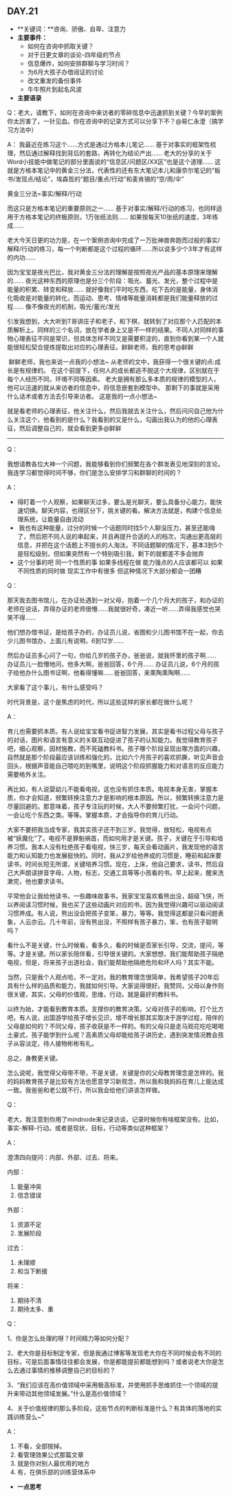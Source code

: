 ## DAY.21
+ **关键词：**咨询、骄傲、自卑、注意力
+ **主要事件：**
    + 如何在咨询中抓取关键？
    + 对于日更文章的谈论-四年级的节点
    + 信息爆炸，如何安排群聊与学习时间？
    + 为6月大孩子办借阅证的讨论
    + 改文重发的备份事件
    + 牛牛照片到起名风波
+ **主要语录**

Q：老大，请教下，如何在咨询中来访者的零碎信息中迅速抓到关键？今早的案例你太厉害了，一针见血。你在咨询中的记录方式可以分享下不？@易仁永澄（搞学习方法中） 

A：
我最近在练习这个……方式是通过方格本儿笔记……
基于对事实的框架性梳理，然后通过解释找到背后的套路，再转化为结论产出……
老大的分享的关于Word小技能中做笔记的部分里面说的“信息区/问题区/XX区”也是这个道理……
这就是方格本笔记中的黄金三分法，代表性的还有东大笔记本儿和康奈尔笔记的“板书/发现点/结论”，埃森哲的“题目/重点/行动”和麦肯锡的“空/雨/伞”

黄金三分法=事实/解释/行动

而这只是方格本笔记的重要原则之一……
基于对事实/解释/行动的练习，也同样适用于方格本笔记的终极原则，1万张纸法则……
如果按每天10张纸的速度，3年练成……

老大今天日更的功力是，在一个案例咨询中完成了一万批神兽奔跑而过般的事实/解释/行动的练习，每一个判断都是这个过程的循环……所以说多少个3年才有这样的内功……

因为宝宝是夜光巴比，我对黄金三分法的理解是按照夜光产品的基本原理来理解的……
夜光这种东西的原理也是分三个阶段：吸光、蓄光、发光，整个过程中是能量的积累、转变和释放……
就好像我们平时吃东西，吃下去的是能量，身体消化吸收是对能量的转化，而运动、思考、情绪等能量消耗都是我们能量释放的过程……
像不像夜光的机制，吸光/蓄光/发光

引发我想到，大大听到T哥讲庄子和老子，和下棋，就转到了对应那个人匹配的本质解析上。同样的三个名词，放在学者身上又是不一样的结果。不同人对同样的事物心理表征不同是常识，但具体怎样不同又是需要积淀的，直到你看到某一个人就能很轻松契合提炼提取出对应的心理表征。鲜鲜老师，我的思考@鲜鲜 

 鲜鲜老师，我也来说一点我的小想法~
从老师的文中，我获得一个很关键的点:成长是有规律的。
在这个前提下，任何人的成长都逃不脱这个大规律，区别就在于每个人经历不同，环境不同等因素。
老大是拥有那么多本质的规律的模型的人，他可以迅速的就从来访者的信息中，将信息嵌套到模型中。
那剩下的事就是采用什么话术或者方法去引导来访者。
这是我的一点小想法~

就是看老师的心理表征，他关注什么，然后我就去关注什么，然后问问自己他为什么关注这个，他看到的是什么？我看到的又是什么，勾画出我认为的他的心理表征，然后调整自己的，就会看到更多@鲜鲜 

----------

Q：

我想请教各位大神一个问题，我能够看到你们频繁在各个群发表见地深刻的言论。我连学习都觉得时间不够，你们是怎么安排学习和群聊的时间的？

A：

- 得盯着一个人观察，如果聊天过多，要么是光聊天，要么具备分心能力，能快速切换。聊天内容，也得区分下，挑关键的看。解决方法就是，构建个信息处理系统，让能量自由流动
-  我也有这种能量，过分的时候一个话题同时找5个人聊没压力，甚至还能嗨了，然后把不同人说的串起来，并且再提升合适的人的档次，沟通出更高层的信息，并把在这个话题上不擅长的人淘汰。不同话题聊的情况下，基本3到5个是轻松级别，但如果突然有一个特别吸引我，剩下的就都差不多会抛弃
- 这个分事的吧 同一个性质的事 如果多线程在做 能力强点的人应该都可以 如果不同性质的同时做 现实工作中有很多 但这种情况下大部分都会一团糟

Q：

那天我去图书馆儿，在办证处遇到一对父母，抱着一个几个月大的孩子，和办证的老师在说话，弄得办证的老师很懵……我就很好奇，凑近一听……弄得我感觉也哭笑不得……

他们想办借书证，是给孩子办的，办证员儿说，省图和少儿图书馆不在一起，你去少儿图书馆办，上面儿有说明，6到12岁……

然后办证员多心问了一句，你给几岁的孩子办，爸爸说，就我怀里的孩子啊……
办证员儿一脸懵地问，他多大啊，爸爸回答，6个月……
办证员儿说，6个月的孩子给他办什么图书证啊，他看得懂嘛……爸爸回答，来熏陶熏陶啊……

大家看了这个事儿，有什么感受吗？

时代背景是，这个是焦虑的时代，所以这些这样的家长都在做什么呢？

A：

育儿也需要抓本质。有人说给宝宝看书促进智力发展，其实是看书过程父母与孩子的对话，图片和语言有意义的关联互动促进了孩子的认知能力。我觉得教育孩子吧，细心观察，因材施教，而不死磕教科书。孩子哪个阶段呈现出哪方面的兴趣，自然就是那个阶段最应该训练和强化的，比如六个月孩子的喜欢抓撕，听见声音会回头，根据声音能自己喂吃的到嘴里，说明这个阶段抓握能力和对语言的反应能力需要格外关注。

再比如，有人说婴幼儿不能看电视，这也没有抓住本质。电视本身无害，掌握本质，你才会知道，频繁转换注意力才是影响的根本原因。所以，频繁转换注意力是尽量回避的。那意味着，孩子专注玩的时候，大人不要频繁打扰，一会问个问题，一会让吃个东西之类。等等。掌握本质，才会指导你的育儿行动。

大家不要把我当成专家，我其实孩子还不到三岁。我觉得，放轻松，电视有点被“妖魔化”了。电视不是罪魁祸首，而如何用才是关键。孩子，关键在于引导和培养习惯。我本人没有杜绝孩子看电视，快三岁，每天会看动画片，我发现他的语言能力和认知能力也发展挺快的。同时，我从2岁给他养成的习惯是，睡前和起床要读书，时间长短无所谓，关键培养习惯。现在，上床，他自己要求，读书，然后自己大声朗读拼音字母，人物，标志，交通工具等等小孩看的书。早上起来，醒来洗漱完，他也要求读书。

平常他会让我给他读书，一些趣味故事书，我家宝宝喜欢看熊出没，超级飞侠，所以养阅读习惯时候，我也买了这些动画片对应的书，因为我觉得兴趣可以驱动阅读习惯养成。有人说，熊出没会把孩子变笨，暴力，等等。我觉得这都是只看问题表象，人云亦云。几十年前，没有熊出没，不照样有孩子暴力，笨，也有孩子聪明吗？

看什么不是关键，什么时候看，看多久，看的时候是否家长引导，交流，提问，等等。才是关键。所以家长陪伴看，引导很关键的。大家想想，我们能帮助孩子隔绝电视，但是，将来孩子出道社会，我们能帮助他隔绝危险和坏人吗？其实不能。

当然，只是我个人观点哈，不一定对。我的教育理念很简单，我希望孩子20年后具有什么样的品质和能力，我就如何引导。大家说得很好。我赞同，父母以身作则很关键，其实，父母的价值观，思维，行动，就是最好的教科书。

以终为始，才能看到教育本质。支撑你的教育决策。父母对孩子的影响，打个比方吧，有人说，出国游学给孩子增长见识，增不增长那其实取决于游学过程，陪伴的父母是如何的？不同父母，孩子收获是不一样的。有的父母只是走马观花吃吃喝喝土豪式，孩子能学到什么呢？高素质父母却能给孩子讲历史，遇到突发情况教会孩子从容淡定，待人接物彬彬有礼。

总之，身教更关键。

怎么说呢，我觉得父母带不带，不是关键，关键是你的父母教育理念是怎样的。我的妈妈教育孩子是比较有方法也愿意学习新观念，所以我和我妈妈在育儿上能达成一致。我爸爸和老公就不行，所以我会给他们讲该怎样做。

Q：

老大，我注意到你用了mindnode来记录访谈，记录时候你有啥框架没有。比如，事实-解释-行动。或者是现状，目标，行动等类似这种框架？

A：

澄清四向提问：内部、外部、过去、将来。

内部：
1. 能量冲突
2. 信念错误

外部：
1. 资源不足
2. 发展阶段

过去：
1. 未理顺
2. 和当下断接

将来：
1. 期待不清
2. 期待太多、重

Q：

1、你是怎么处理的呀？时间精力等如何分配？

2、老大你是目标制定专家，但是我通过博客等发现老大你在不同时候会有不同的目标，可是后面事情往往都会发展，你是都能提前都能想到吗？或者说老大你是怎么去通过事情的推移调整自己的目标的？

3、“我们应该在高价值领域中采用极高标准，并使用抓手思维抓住一个领域的提升来带动其他领域发展。”什么是高价值领域？

4、关于价值规律的那么多阶段，这些节点的判断标准是什么？有具体的落地的实践训练营么~"

A：

1. 不看，全部按掉。
2. 看管理效果公式那篇文章
3. 就是你对别人最优用的地方
4. 有，在俱乐部的训练营体系中


+ **一点思考**
